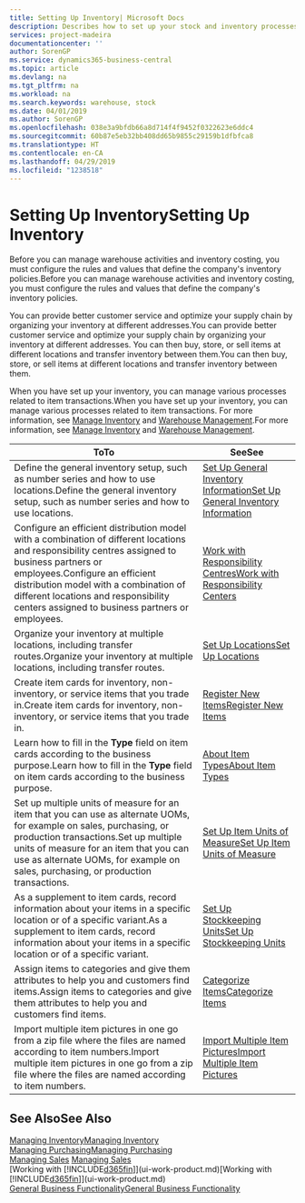 ```yaml
---
title: Setting Up Inventory| Microsoft Docs
description: Describes how to set up your stock and inventory processes, including transfer routes and locations, such as warehouses.
services: project-madeira
documentationcenter: ''
author: SorenGP
ms.service: dynamics365-business-central
ms.topic: article
ms.devlang: na
ms.tgt_pltfrm: na
ms.workload: na
ms.search.keywords: warehouse, stock
ms.date: 04/01/2019
ms.author: SorenGP
ms.openlocfilehash: 038e3a9bfdb66a8d714f4f9452f0322623e6ddc4
ms.sourcegitcommit: 60b87e5eb32bb408dd65b9855c29159b1dfbfca8
ms.translationtype: HT
ms.contentlocale: en-CA
ms.lasthandoff: 04/29/2019
ms.locfileid: "1238518"
---
```

# <a name="setting-up-inventory"></a><span data-ttu-id="c7fa2-103">Setting Up Inventory</span><span class="sxs-lookup"><span data-stu-id="c7fa2-103">Setting Up Inventory</span></span>
<span data-ttu-id="c7fa2-104">Before you can manage warehouse activities and inventory costing, you must configure the rules and values that define the company's inventory policies.</span><span class="sxs-lookup"><span data-stu-id="c7fa2-104">Before you can manage warehouse activities and inventory costing, you must configure the rules and values that define the company's inventory policies.</span></span>

<span data-ttu-id="c7fa2-105">You can provide better customer service and optimize your supply chain by organizing your inventory at different addresses.</span><span class="sxs-lookup"><span data-stu-id="c7fa2-105">You can provide better customer service and optimize your supply chain by organizing your inventory at different addresses.</span></span> <span data-ttu-id="c7fa2-106">You can then buy, store, or sell items at different locations and transfer inventory between them.</span><span class="sxs-lookup"><span data-stu-id="c7fa2-106">You can then buy, store, or sell items at different locations and transfer inventory between them.</span></span>

<span data-ttu-id="c7fa2-107">When you have set up your inventory, you can manage various processes related to item transactions.</span><span class="sxs-lookup"><span data-stu-id="c7fa2-107">When you have set up your inventory, you can manage various processes related to item transactions.</span></span> <span data-ttu-id="c7fa2-108">For more information, see [Manage Inventory](inventory-manage-inventory.md) and [Warehouse Management](warehouse-manage-warehouse.md).</span><span class="sxs-lookup"><span data-stu-id="c7fa2-108">For more information, see [Manage Inventory](inventory-manage-inventory.md) and [Warehouse Management](warehouse-manage-warehouse.md).</span></span>

| <span data-ttu-id="c7fa2-109">To</span><span class="sxs-lookup"><span data-stu-id="c7fa2-109">To</span></span> | <span data-ttu-id="c7fa2-110">See</span><span class="sxs-lookup"><span data-stu-id="c7fa2-110">See</span></span> |
| --- | --- |
| <span data-ttu-id="c7fa2-111">Define the general inventory setup, such as number series and how to use locations.</span><span class="sxs-lookup"><span data-stu-id="c7fa2-111">Define the general inventory setup, such as number series and how to use locations.</span></span> |[<span data-ttu-id="c7fa2-112">Set Up General Inventory Information</span><span class="sxs-lookup"><span data-stu-id="c7fa2-112">Set Up General Inventory Information</span></span>](inventory-how-setup-general.md) |
|<span data-ttu-id="c7fa2-113">Configure an efficient distribution model with a combination of different locations and responsibility centres assigned to business partners or employees.</span><span class="sxs-lookup"><span data-stu-id="c7fa2-113">Configure an efficient distribution model with a combination of different locations and responsibility centers assigned to business partners or employees.</span></span>|[<span data-ttu-id="c7fa2-114">Work with Responsibility Centres</span><span class="sxs-lookup"><span data-stu-id="c7fa2-114">Work with Responsibility Centers</span></span>](inventory-responsibility-centers.md)|
| <span data-ttu-id="c7fa2-115">Organize your inventory at multiple locations, including transfer routes.</span><span class="sxs-lookup"><span data-stu-id="c7fa2-115">Organize your inventory at multiple locations, including transfer routes.</span></span> |[<span data-ttu-id="c7fa2-116">Set Up Locations</span><span class="sxs-lookup"><span data-stu-id="c7fa2-116">Set Up Locations</span></span>](inventory-how-register-new-items.md) |
| <span data-ttu-id="c7fa2-117">Create item cards for inventory, non-inventory, or service items that you trade in.</span><span class="sxs-lookup"><span data-stu-id="c7fa2-117">Create item cards for inventory, non-inventory, or service items that you trade in.</span></span> |[<span data-ttu-id="c7fa2-118">Register New Items</span><span class="sxs-lookup"><span data-stu-id="c7fa2-118">Register New Items</span></span>](inventory-how-register-new-items.md) |
|<span data-ttu-id="c7fa2-119">Learn how to fill in the **Type** field on item cards according to the business purpose.</span><span class="sxs-lookup"><span data-stu-id="c7fa2-119">Learn how to fill in the **Type** field on item cards according to the business purpose.</span></span>|[<span data-ttu-id="c7fa2-120">About Item Types</span><span class="sxs-lookup"><span data-stu-id="c7fa2-120">About Item Types</span></span>](inventory-about-item-types.md)|
|<span data-ttu-id="c7fa2-121">Set up multiple units of measure for an item that you can use as alternate UOMs, for example on sales, purchasing, or production transactions.</span><span class="sxs-lookup"><span data-stu-id="c7fa2-121">Set up multiple units of measure for an item that you can use as alternate UOMs, for example on sales, purchasing, or production transactions.</span></span>|[<span data-ttu-id="c7fa2-122">Set Up Item Units of Measure</span><span class="sxs-lookup"><span data-stu-id="c7fa2-122">Set Up Item Units of Measure</span></span>](inventory-how-setup-units-of-measure.md)|
|<span data-ttu-id="c7fa2-123">As a supplement to item cards, record information about your items in a specific location or of a specific variant.</span><span class="sxs-lookup"><span data-stu-id="c7fa2-123">As a supplement to item cards, record information about your items in a specific location or of a specific variant.</span></span>|[<span data-ttu-id="c7fa2-124">Set Up Stockkeeping Units</span><span class="sxs-lookup"><span data-stu-id="c7fa2-124">Set Up Stockkeeping Units</span></span>](inventory-how-to-set-up-stockkeeping-units.md)|
| <span data-ttu-id="c7fa2-125">Assign items to categories and give them attributes to help you and customers find items.</span><span class="sxs-lookup"><span data-stu-id="c7fa2-125">Assign items to categories and give them attributes to help you and customers find items.</span></span> |[<span data-ttu-id="c7fa2-126">Categorize Items</span><span class="sxs-lookup"><span data-stu-id="c7fa2-126">Categorize Items</span></span>](inventory-how-categorize-items.md) |
|<span data-ttu-id="c7fa2-127">Import multiple item pictures in one go from a zip file where the files are named according to item numbers.</span><span class="sxs-lookup"><span data-stu-id="c7fa2-127">Import multiple item pictures in one go from a zip file where the files are named according to item numbers.</span></span>|[<span data-ttu-id="c7fa2-128">Import Multiple Item Pictures</span><span class="sxs-lookup"><span data-stu-id="c7fa2-128">Import Multiple Item Pictures</span></span>](inventory-how-import-item-pictures.md)|

## <a name="see-also"></a><span data-ttu-id="c7fa2-129">See Also</span><span class="sxs-lookup"><span data-stu-id="c7fa2-129">See Also</span></span>
[<span data-ttu-id="c7fa2-130">Managing Inventory</span><span class="sxs-lookup"><span data-stu-id="c7fa2-130">Managing Inventory</span></span>](inventory-manage-inventory.md)  
[<span data-ttu-id="c7fa2-131">Managing Purchasing</span><span class="sxs-lookup"><span data-stu-id="c7fa2-131">Managing Purchasing</span></span>](purchasing-manage-purchasing.md)  
<span data-ttu-id="c7fa2-132">[Managing Sales](sales-manage-sales.md)  </span><span class="sxs-lookup"><span data-stu-id="c7fa2-132">[Managing Sales](sales-manage-sales.md)  </span></span>  
<span data-ttu-id="c7fa2-133">[Working with [!INCLUDE[d365fin](includes/d365fin_md.md)]](ui-work-product.md)</span><span class="sxs-lookup"><span data-stu-id="c7fa2-133">[Working with [!INCLUDE[d365fin](includes/d365fin_md.md)]](ui-work-product.md)</span></span>  
[<span data-ttu-id="c7fa2-134">General Business Functionality</span><span class="sxs-lookup"><span data-stu-id="c7fa2-134">General Business Functionality</span></span>](ui-across-business-areas.md)

